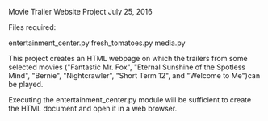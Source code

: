 Movie Trailer Website Project
July 25, 2016

Files required:

entertainment_center.py
fresh_tomatoes.py
media.py

This project creates an HTML webpage on which the trailers from some
selected movies ("Fantastic Mr. Fox", "Eternal Sunshine of the Spotless Mind",
"Bernie", "Nightcrawler", "Short Term 12", and "Welcome to Me")can be played. 

Executing the entertainment_center.py module will be sufficient to create the 
HTML document and open it in a web browser. 